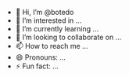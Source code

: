- 👋 Hi, I’m @botedo
- 👀 I’m interested in ...
- 🌱 I’m currently learning ...
- 💞️ I’m looking to collaborate on ...
- 📫 How to reach me ...
- 😄 Pronouns: ...
- ⚡ Fun fact: ...

<!---
botedo/botedo is a ✨ special ✨ repository because its `README.md` (this file) appears on your GitHub profile.
You can click the Preview link to take a look at your changes.
--->
